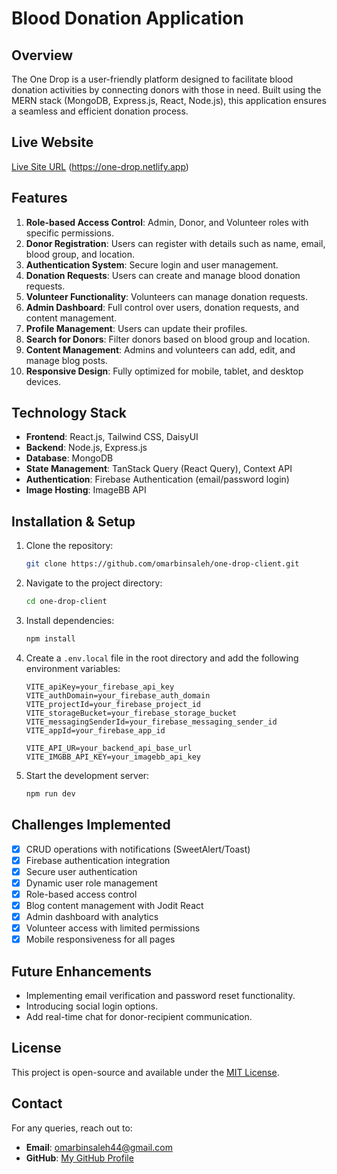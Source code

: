 # Blood Donation Application

## Overview
The One Drop is a user-friendly platform designed to facilitate blood donation activities by connecting donors with those in need. Built using the MERN stack (MongoDB, Express.js, React, Node.js), this application ensures a seamless and efficient donation process.

## Live Website
[Live Site URL](#) (https://one-drop.netlify.app)

## Features
1. **Role-based Access Control**: Admin, Donor, and Volunteer roles with specific permissions.
2. **Donor Registration**: Users can register with details such as name, email, blood group, and location.
3. **Authentication System**: Secure login and user management.
4. **Donation Requests**: Users can create and manage blood donation requests.
5. **Volunteer Functionality**: Volunteers can manage donation requests.
6. **Admin Dashboard**: Full control over users, donation requests, and content management.
7. **Profile Management**: Users can update their profiles.
8. **Search for Donors**: Filter donors based on blood group and location.
9. **Content Management**: Admins and volunteers can add, edit, and manage blog posts.
10. **Responsive Design**: Fully optimized for mobile, tablet, and desktop devices.

## Technology Stack
- **Frontend**: React.js, Tailwind CSS, DaisyUI
- **Backend**: Node.js, Express.js
- **Database**: MongoDB
- **State Management**: TanStack Query (React Query), Context API
- **Authentication**: Firebase Authentication (email/password login)
- **Image Hosting**: ImageBB API

## Installation & Setup
1. Clone the repository:
   ```bash
   git clone https://github.com/omarbinsaleh/one-drop-client.git
   ```
2. Navigate to the project directory:
   ```bash
   cd one-drop-client
   ```
3. Install dependencies:
   ```bash
   npm install
   ```
4. Create a `.env.local` file in the root directory and add the following environment variables:
   ```plaintext
   VITE_apiKey=your_firebase_api_key
   VITE_authDomain=your_firebase_auth_domain
   VITE_projectId=your_firebase_project_id
   VITE_storageBucket=your_firebase_storage_bucket
   VITE_messagingSenderId=your_firebase_messaging_sender_id
   VITE_appId=your_firebase_app_id

   VITE_API_UR=your_backend_api_base_url
   VITE_IMGBB_API_KEY=your_imagebb_api_key
   ```
5. Start the development server:
   ```bash
   npm run dev
   ```

## Challenges Implemented
- [x] CRUD operations with notifications (SweetAlert/Toast)
- [x] Firebase authentication integration
- [x] Secure user authentication
- [x] Dynamic user role management
- [x] Role-based access control
- [x] Blog content management with Jodit React
- [x] Admin dashboard with analytics
- [x] Volunteer access with limited permissions
- [x] Mobile responsiveness for all pages

## Future Enhancements
- Implementing email verification and password reset functionality.
- Introducing social login options.
- Add real-time chat for donor-recipient communication.

## License
This project is open-source and available under the [MIT License](LICENSE).

## Contact
For any queries, reach out to:
- **Email**: omarbinsaleh44@gmail.com
- **GitHub**: [My GitHub Profile](https://github.com/omarbinsaleh)

